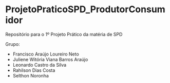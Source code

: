 # ProjetoPraticoSPD_ProdutorConsumidor
Repositório para o 1º Projeto Prático da matéria de SPD

Grupo:
- Francisco Araújo Loureiro Neto
- Juliene Witória Viana Barros Araújo
- Leonardo Castro da Silva
- Rahilson Dias Costa
- Selthon Noronha 
